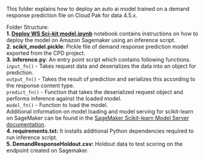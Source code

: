 This folder explains how to deploy an auto ai model trained on a demand response prediction file on Cloud Pak for data 4.5.x.

Folder Structure: <br>
**1. [Deploy WS Sci-kit model.ipynb](https://github.ibm.com/Vikram-Bhat1/AutoAI-Sagemaker/blob/main/Scikit_Sagemaker/Deploy%20WS%20Sci-kit%20model.ipynb)** notebook contains instructions on how to deploy the model on Amazon Sagemaker using an inference script.<br>
**2. scikit_model.pickle**: Pickle file of demand response prediction model exported from the CPD project.<br>
**3. inference.py**: An entry point script which contains following functions. <br>
`input_fn()` - Takes request data and deserializes the data into an object for prediction.  <br>
`output_fn()` - Takes the result of prediction and serializes this according to the response content type.  <br>
`predict_fn()` - Function that takes the deserialized request object and performs inference against the loaded model.  <br>
`model_fn()` - Function to load the model.  <br>
Additional information on model loading and model serving for scikit-learn on SageMaker can be found in the [SageMaker Scikit-learn Model Server documentation](https://sagemaker.readthedocs.io/en/stable/frameworks/sklearn/using_sklearn.html#deploy-a-scikit-learn-model). <br>
**4. requirements.txt:** It installs additional Python dependencies required to run inference script. <br>
**5. DemandResponseHoldout.csv:** Holdout data to test scoring on the endpoint created on Sagemaker.
